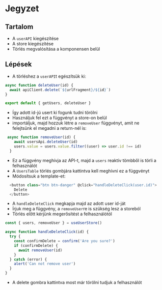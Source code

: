 # Jegyzet

## Tartalom

- A `userAPI` kiegészítése
- A store kiegészítése
- Törlés megvalósítása a komponensen belül

## Lépések
- A törléshez a `userAPI`t egészítsük ki:

```js
async function deleteUser(id) {
  await apiClient.delete(`${urlFragment}/${id}`)
}

export default { getUsers, deleteUser }
```

- Így adott id-jú usert ki fogunk tudni törölni
- Használjuk fel ezt a függvényt a store-on belül
- importáljuk, majd hozzuk létre a `removeUser` függvényt, amit ne felejtsünk el megadni a return-nél is:

```js
 async function removeUser(id) {
    await usersApi.deleteUser(id)
    users.value = users.value.filter((user) => user.id !== id)
  }
```
- Ez a függvény meghívja az API-t, majd a `users` reaktív tömbből is törli a felhasználót
- A `UsersTable` törlés gombjára kattintva kell meghívni ez a függvényt
- Módosítsuk a template-et:

```js
  <button class="btn btn-danger" @click="handleDeleteClick(user.id)">
    Delete
  </button>
```
- A `handleDeleteClick` megkapja majd az adott user id-ját
- Írjuk meg a függvény, a `removeUser`re is szükség lesz a storeból
- Törlés előtt kérjünk megerősítést a felhasználótól

```js
const { users, removeUser } = useUserStore()

async function handleDeleteClick(id) {
  try {
    const confirmDelete = confirm('Are you sure?')
    if (confirmDelete) {
      await removeUser(id)
    }
  } catch (error) {
    alert('Can not remove user')
  }
} 
``` 
- A delete gombra kattintva most már törölni tudjuk a felhasználót